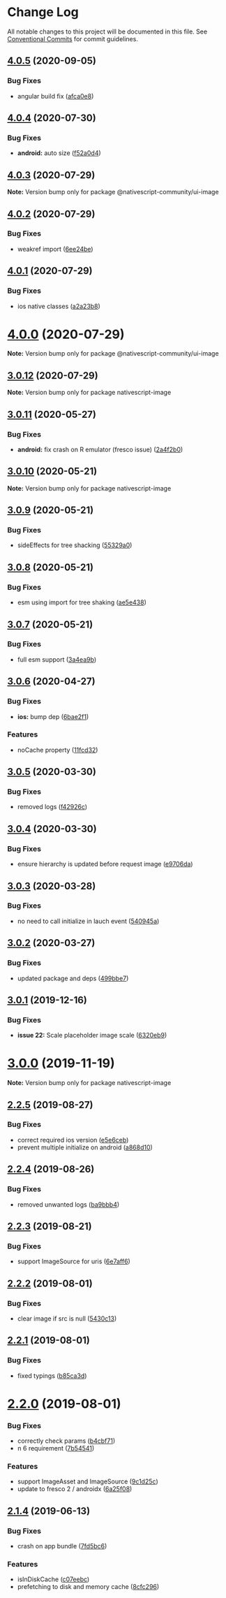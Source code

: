 # Change Log

All notable changes to this project will be documented in this file.
See [Conventional Commits](https://conventionalcommits.org) for commit guidelines.

## [4.0.5](https://github.com/Akylas/nativescript-image/compare/v4.0.4...v4.0.5) (2020-09-05)


### Bug Fixes

* angular build fix ([afca0e8](https://github.com/Akylas/nativescript-image/commit/afca0e8a03badde75820185dd04a03b5688e5121))





## [4.0.4](https://github.com/Akylas/nativescript-image/compare/v4.0.3...v4.0.4) (2020-07-30)


### Bug Fixes

* **android:** auto size ([f52a0d4](https://github.com/Akylas/nativescript-image/commit/f52a0d412cb45e733d3ccd191de4035cba498c4a))





## [4.0.3](https://github.com/Akylas/nativescript-image/compare/v4.0.2...v4.0.3) (2020-07-29)

**Note:** Version bump only for package @nativescript-community/ui-image





## [4.0.2](https://github.com/Akylas/nativescript-image/compare/v4.0.1...v4.0.2) (2020-07-29)


### Bug Fixes

* weakref import ([6ee24be](https://github.com/Akylas/nativescript-image/commit/6ee24bef55fc08f9efddf4e12dcad4039ff29c94))





## [4.0.1](https://github.com/Akylas/nativescript-image/compare/v4.0.0...v4.0.1) (2020-07-29)


### Bug Fixes

* ios native classes ([a2a23b8](https://github.com/Akylas/nativescript-image/commit/a2a23b88d9cb8e15bcc040b5ff0493bfccfe7e3c))





# [4.0.0](https://github.com/Akylas/nativescript-image/compare/v3.0.12...v4.0.0) (2020-07-29)

**Note:** Version bump only for package @nativescript-community/ui-image





## [3.0.12](https://github.com/Akylas/nativescript-image/compare/v3.0.11...v3.0.12) (2020-07-29)

**Note:** Version bump only for package nativescript-image





## [3.0.11](https://github.com/Akylas/nativescript-image/compare/v3.0.10...v3.0.11) (2020-05-27)


### Bug Fixes

* **android:** fix crash on R emulator (fresco issue) ([2a4f2b0](https://github.com/Akylas/nativescript-image/commit/2a4f2b05c6bfd487bcc708ee5c797eb0d1efe753))





## [3.0.10](https://github.com/Akylas/nativescript-image/compare/v3.0.9...v3.0.10) (2020-05-21)

**Note:** Version bump only for package nativescript-image





## [3.0.9](https://github.com/Akylas/nativescript-image/compare/v3.0.8...v3.0.9) (2020-05-21)


### Bug Fixes

* sideEffects for tree shacking ([55329a0](https://github.com/Akylas/nativescript-image/commit/55329a00fcab2110a99e96497d134ed04c082e02))





## [3.0.8](https://github.com/Akylas/nativescript-image/compare/v3.0.7...v3.0.8) (2020-05-21)


### Bug Fixes

* esm using import for tree shaking ([ae5e438](https://github.com/Akylas/nativescript-image/commit/ae5e438a8d7bbce19825519a303cf817cda56377))





## [3.0.7](https://github.com/Akylas/nativescript-image/compare/v3.0.6...v3.0.7) (2020-05-21)


### Bug Fixes

* full esm support ([3a4ea9b](https://github.com/Akylas/nativescript-image/commit/3a4ea9be6342313763f7fb2c5bbec57915155721))





## [3.0.6](https://github.com/Akylas/nativescript-image/compare/v3.0.5...v3.0.6) (2020-04-27)


### Bug Fixes

* **ios:** bump dep ([6bae2f1](https://github.com/Akylas/nativescript-image/commit/6bae2f1f0bce88fe216ed89a1e29ef99ee3b2645))


### Features

* noCache property ([11fcd32](https://github.com/Akylas/nativescript-image/commit/11fcd32c30c1643db12bf664a1171aae414b0c90))





## [3.0.5](https://github.com/Akylas/nativescript-image/compare/v3.0.4...v3.0.5) (2020-03-30)


### Bug Fixes

* removed logs ([f42926c](https://github.com/Akylas/nativescript-image/commit/f42926ce5d06d713cf744334e44f443cfcbb88f6))





## [3.0.4](https://github.com/Akylas/nativescript-image/compare/v3.0.3...v3.0.4) (2020-03-30)


### Bug Fixes

* ensure hierarchy is updated before request image ([e9706da](https://github.com/Akylas/nativescript-image/commit/e9706da474ec3a8f41a5e87d41e8f69bcb849105))





## [3.0.3](https://github.com/Akylas/nativescript-image/compare/v3.0.2...v3.0.3) (2020-03-28)


### Bug Fixes

* no need to call initialize in lauch event ([540945a](https://github.com/Akylas/nativescript-image/commit/540945a52c329baf7c11777cdc0fc8ed1658d1ae))





## [3.0.2](https://github.com/Akylas/nativescript-image/compare/v3.0.1...v3.0.2) (2020-03-27)


### Bug Fixes

* updated package and deps ([499bbe7](https://github.com/Akylas/nativescript-image/commit/499bbe79852a2976255c17f2fe3f71180c9c6eaa))





## [3.0.1](https://github.com/Akylas/nativescript-image/compare/v3.0.0...v3.0.1) (2019-12-16)


### Bug Fixes

* **issue 22:** Scale placeholder image scale ([6320eb9](https://github.com/Akylas/nativescript-image/commit/6320eb92828a227837ae54e79ff712300abb6b6f))





# [3.0.0](https://github.com/Akylas/nativescript-image/compare/v2.2.5...v3.0.0) (2019-11-19)

**Note:** Version bump only for package nativescript-image





## [2.2.5](https://github.com/Akylas/nativescript-image/compare/v2.2.4...v2.2.5) (2019-08-27)


### Bug Fixes

* correct required ios version ([e5e6ceb](https://github.com/Akylas/nativescript-image/commit/e5e6ceb))
* prevent multiple initialize on android ([a868d10](https://github.com/Akylas/nativescript-image/commit/a868d10))





## [2.2.4](https://github.com/Akylas/nativescript-image/compare/v2.2.3...v2.2.4) (2019-08-26)


### Bug Fixes

* removed unwanted logs ([ba9bbb4](https://github.com/Akylas/nativescript-image/commit/ba9bbb4))





## [2.2.3](https://github.com/Akylas/nativescript-image/compare/v2.2.2...v2.2.3) (2019-08-21)


### Bug Fixes

* support ImageSource for uris ([6e7aff6](https://github.com/Akylas/nativescript-image/commit/6e7aff6))





## [2.2.2](https://github.com/Akylas/nativescript-image/compare/v2.2.1...v2.2.2) (2019-08-01)


### Bug Fixes

* clear image if src is null ([5430c13](https://github.com/Akylas/nativescript-image/commit/5430c13))





## [2.2.1](https://github.com/Akylas/nativescript-image/compare/v2.2.0...v2.2.1) (2019-08-01)


### Bug Fixes

* fixed typings ([b85ca3d](https://github.com/Akylas/nativescript-image/commit/b85ca3d))





# [2.2.0](https://github.com/Akylas/nativescript-image/compare/v2.1.4...v2.2.0) (2019-08-01)


### Bug Fixes

* correctly check params ([b4cbf71](https://github.com/Akylas/nativescript-image/commit/b4cbf71))
* n 6 requirement ([7b54541](https://github.com/Akylas/nativescript-image/commit/7b54541))


### Features

* support ImageAsset and ImageSource ([9c1d25c](https://github.com/Akylas/nativescript-image/commit/9c1d25c))
* update to fresco 2 / androidx ([6a25f08](https://github.com/Akylas/nativescript-image/commit/6a25f08))





## [2.1.4](https://github.com/Akylas/nativescript-image/compare/1.6.0...2.1.4) (2019-06-13)


### Bug Fixes

* crash on app bundle ([7fd5bc6](https://github.com/Akylas/nativescript-image/commit/7fd5bc6))


### Features

* isInDiskCache ([c07eebc](https://github.com/Akylas/nativescript-image/commit/c07eebc))
* prefetching to disk and memory cache ([8cfc296](https://github.com/Akylas/nativescript-image/commit/8cfc296))
